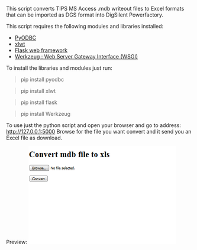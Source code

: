 This script converts TIPS MS Access .mdb writeout files to Excel formats that can be imported as DGS format into DigSilent Powerfactory.

This script requires the following modules and libraries installed:
 * [PyODBC](https://mkleehammer.github.io/pyodbc/) 
 * [xlwt](https://pypi.python.org/pypi/xlwt)
 * [Flask web framework](http://flask.pocoo.org/)
 * [Werkzeug : Web Server Gateway Interface (WSGI)](http://werkzeug.pocoo.org/)

To install the libraries and modules just run:
  > pip install pyodbc
  
  > pip install xlwt
  
  > pip install flask
  
  > pip install Werkzeug



 
To use just the python script and open your browser and go to address: http://127.0.0.1:5000
Browse for the file you want convert and it send you an Excel file as download.

 
Preview:
![](mdb2xls.PNG?raw=true)
 
